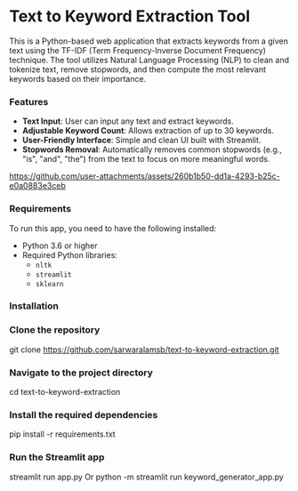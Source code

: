 # Text to Keyword Extraction Tool

This is a Python-based web application that extracts keywords from a given text using the TF-IDF (Term Frequency-Inverse Document Frequency) technique. The tool utilizes Natural Language Processing (NLP) to clean and tokenize text, remove stopwords, and then compute the most relevant keywords based on their importance.

### Features
- **Text Input**: User can input any text and extract keywords.
- **Adjustable Keyword Count**: Allows extraction of up to 30 keywords.
- **User-Friendly Interface**: Simple and clean UI built with Streamlit.
- **Stopwords Removal**: Automatically removes common stopwords (e.g., "is", "and", "the") from the text to focus on more meaningful words.

https://github.com/user-attachments/assets/260b1b50-dd1a-4293-b25c-e0a0883e3ceb


### Requirements
To run this app, you need to have the following installed:
- Python 3.6 or higher
- Required Python libraries:
    - `nltk`
    - `streamlit`
    - `sklearn`

### Installation
### Clone the repository
git clone https://github.com/sarwaralamsb/text-to-keyword-extraction.git

### Navigate to the project directory
cd text-to-keyword-extraction

### Install the required dependencies
pip install -r requirements.txt

### Run the Streamlit app
streamlit run app.py 
Or
python -m streamlit run keyword_generator_app.py

